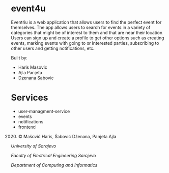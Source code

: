 # event4u

Event4u is a web application that allows users to find the perfect event for themselves. The app allows users to search for events in a variety of categories that might be of interest to them and that are near their location. Users can sign up and create a profile to get other options such as creating events, marking events with going to or interested parties, subscribing to other users and getting notifications, etc.

Built by:
- Haris Masovic
- Ajla Panjeta
- Dzenana Sabovic

# Services

- user-managment-service
- events
- notifications
- frontend


2020. © Mašović Haris, Šabović Dženana, Panjeta Ajla

*University of Sarajevo*

*Faculty of Electrical Engineering Sarajevo*

*Department of Computing and Informatics*
